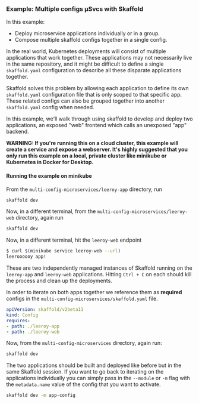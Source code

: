 ### Example: Multiple configs µSvcs with Skaffold

In this example:

* Deploy microservice applications individually or in a group.
* Compose multiple skaffold configs together in a single config.

In the real world, Kubernetes deployments will consist of multiple applications that work together. These applications may not necessarily live in the same repository, and it might be difficult to define a single `skaffold.yaml` configuration to describe all these disparate applications together.

Skaffold solves this problem by allowing each application to define its own `skaffold.yaml` configuration file that is only scoped to that specific app. These related configs can also be grouped together into another `skaffold.yaml` config when needed.

In this example, we'll walk through using skaffold to develop and deploy two applications, an exposed "web" frontend which calls an unexposed "app" backend.

**WARNING: If you're running this on a cloud cluster, this example will create a service and expose a webserver.
It's highly suggested that you only run this example on a local, private cluster like minikube or Kubernetes in Docker for Desktop.**

#### Running the example on minikube

From the `multi-config-microservices/leeroy-app` directory, run

```bash
skaffold dev
```

Now, in a different terminal, from the `multi-config-microservices/leeroy-web` directory, again run

```bash
skaffold dev
```

Now, in a different terminal, hit the `leeroy-web` endpoint

```bash
$ curl $(minikube service leeroy-web --url)
leeroooooy app!
```

These are two independently managed instances of Skaffold running on the `leeroy-app` and `leeroy-web` applications. Hitting `Ctrl + C` on each should kill the process and clean up the deployments.

In order to iterate on both apps together we reference them as **required** configs in the `multi-config-microservices/skaffold.yaml` file.

```yaml
apiVersion: skaffold/v2beta11
kind: Config
requires:
- path: ./leeroy-app
- path: ./leeroy-web
```

Now, from the `multi-config-microservices` directory, again run:

```bash
skaffold dev
```

The two applications should be built and deployed like before but in the same Skaffold session. If you want to go back to iterating on the applications individually you can simply pass in the `--module` or `-m` flag with the `metadata.name` value of the config that you want to activate.

```bash
skaffold dev -m app-config
```
